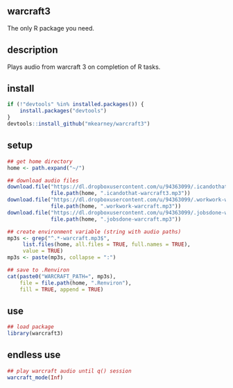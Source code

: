 ## warcraft3
The only R package you need.

## description
Plays audio from warcraft 3 on completion of R tasks.

## install

``` r
if (!"devtools" %in% installed.packages()) {
    install.packages("devtools")
}
devtools::install_github("mkearney/warcraft3")
```

## setup

``` r
## get home directory
home <- path.expand("~/")

## download audio files
download.file("https://dl.dropboxusercontent.com/u/94363099/.icandothat-warcraft.mp3",
              file.path(home, ".icandothat-warcraft3.mp3"))
download.file("https://dl.dropboxusercontent.com/u/94363099/.workwork-warcraft.mp3",
              file.path(home, ".workwork-warcraft.mp3"))
download.file("https://dl.dropboxusercontent.com/u/94363099/.jobsdone-warcraft.mp3",
              file.path(home, ".jobsdone-warcraft.mp3"))

## create environment variable (string with audio paths)
mp3s <- grep("^.*-warcraft.mp3$",
     list.files(home, all.files = TRUE, full.names = TRUE),
     value = TRUE)
mp3s <- paste(mp3s, collapse = ":")

## save to .Renviron
cat(paste0("WARCRAFT_PATH=", mp3s),
    file = file.path(home, ".Renviron"),
    fill = TRUE, append = TRUE)
```

## use

``` r
## load package
library(warcraft3)
```

## endless use

``` r
## play warcraft audio until q() session
warcraft_mode(Inf)
```
